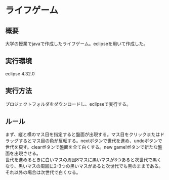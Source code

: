 
# ライフゲーム
## 概要
大学の授業でjavaで作成したライフゲーム。eclipseを用いて作成した。
## 実行環境
eclipse 4.32.0
## 実行方法
プロジェクトフォルダをダウンロードし、eclipseで実行する。
## ルール
まず、縦と横のマス目を指定すると盤面が出現する。マス目をクリックまたはドラッグするとマス目の色が反転する。nextボタンで世代を進め、undoボタンで世代を戻す。clearボタンで盤面を全て白くする。new game!ボタンで新たな盤面を出現させる。  
世代を進めるときに白いマスの周囲8マスに黒いマスが3つあると次世代で黒くなり、黒いマスの周囲に2-3つの黒いマスがあると次世代でも黒のままである。それ以外の場合は次世代で白くなる。
